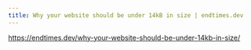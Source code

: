 ```yaml
---
title: Why your website should be under 14kB in size | endtimes.dev
---
```


https://endtimes.dev/why-your-website-should-be-under-14kb-in-size/

